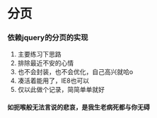 # 分页

### 依赖jquery的分页的实现

1. 主要练习下思路
2. 排除最近不安的心情
3. 也不会封装，也不会优化，自己高兴就哈o
4. 凑活着能用了，IE8也可以
5. 仅以此做个记录，简简单单就好

#### 如扼喉般无法言说的悲哀，是我生老病死都与你无碍
